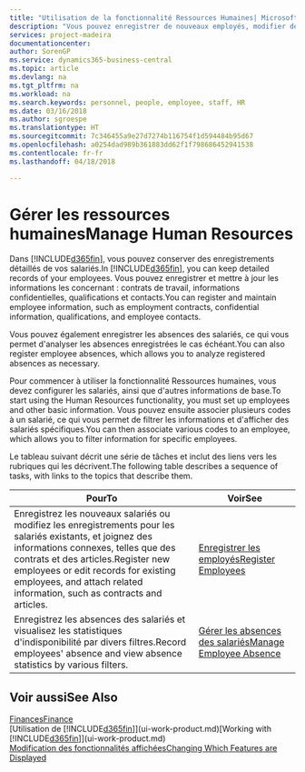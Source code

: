 ```yaml
---
title: "Utilisation de la fonctionnalité Ressources Humaines| Microsoft Docs"
description: "Vous pouvez enregistrer de nouveaux employés, modifier des informations sur le personnel existant, et enregistrer et analyser les absences."
services: project-madeira
documentationcenter: 
author: SorenGP
ms.service: dynamics365-business-central
ms.topic: article
ms.devlang: na
ms.tgt_pltfrm: na
ms.workload: na
ms.search.keywords: personnel, people, employee, staff, HR
ms.date: 03/16/2018
ms.author: sgroespe
ms.translationtype: HT
ms.sourcegitcommit: 7c346455a9e27d7274b116754f1d594484b95d67
ms.openlocfilehash: a0254dad989b361883dd62f1f798686452941538
ms.contentlocale: fr-fr
ms.lasthandoff: 04/18/2018

---
```

# <a name="manage-human-resources"></a><span data-ttu-id="20fc5-103">Gérer les ressources humaines</span><span class="sxs-lookup"><span data-stu-id="20fc5-103">Manage Human Resources</span></span>
<span data-ttu-id="20fc5-104">Dans [!INCLUDE[d365fin](includes/d365fin_md.md)], vous pouvez conserver des enregistrements détaillés de vos salariés.</span><span class="sxs-lookup"><span data-stu-id="20fc5-104">In [!INCLUDE[d365fin](includes/d365fin_md.md)], you can keep detailed records of your employees.</span></span> <span data-ttu-id="20fc5-105">Vous pouvez enregistrer et mettre à jour les informations les concernant : contrats de travail, informations confidentielles, qualifications et contacts.</span><span class="sxs-lookup"><span data-stu-id="20fc5-105">You can register and maintain employee information, such as employment contracts, confidential information, qualifications, and employee contacts.</span></span>

<span data-ttu-id="20fc5-106">Vous pouvez également enregistrer les absences des salariés, ce qui vous permet d'analyser les absences enregistrées le cas échéant.</span><span class="sxs-lookup"><span data-stu-id="20fc5-106">You can also register employee absences, which allows you to analyze registered absences as necessary.</span></span>

<span data-ttu-id="20fc5-107">Pour commencer à utiliser la fonctionnalité Ressources humaines, vous devez configurer les salariés, ainsi que d'autres informations de base.</span><span class="sxs-lookup"><span data-stu-id="20fc5-107">To start using the Human Resources functionality, you must set up employees and other basic information.</span></span> <span data-ttu-id="20fc5-108">Vous pouvez ensuite associer plusieurs codes à un salarié, ce qui vous permet de filtrer les informations et d'afficher des salariés spécifiques.</span><span class="sxs-lookup"><span data-stu-id="20fc5-108">You can then associate various codes to an employee, which allows you to filter information for specific employees.</span></span>

<span data-ttu-id="20fc5-109">Le tableau suivant décrit une série de tâches et inclut des liens vers les rubriques qui les décrivent.</span><span class="sxs-lookup"><span data-stu-id="20fc5-109">The following table describes a sequence of tasks, with links to the topics that describe them.</span></span>

| <span data-ttu-id="20fc5-110">Pour</span><span class="sxs-lookup"><span data-stu-id="20fc5-110">To</span></span> | <span data-ttu-id="20fc5-111">Voir</span><span class="sxs-lookup"><span data-stu-id="20fc5-111">See</span></span> |
| --- | --- |
| <span data-ttu-id="20fc5-112">Enregistrez les nouveaux salariés ou modifiez les enregistrements pour les salariés existants, et joignez des informations connexes, telles que des contrats et des articles.</span><span class="sxs-lookup"><span data-stu-id="20fc5-112">Register new employees or edit records for existing employees, and attach related information, such as contracts and articles.</span></span> |[<span data-ttu-id="20fc5-113">Enregistrer les employés</span><span class="sxs-lookup"><span data-stu-id="20fc5-113">Register Employees</span></span>](hr-how-register-employees.md) |
| <span data-ttu-id="20fc5-114">Enregistrez les absences des salariés et visualisez les statistiques d'indisponibilité par divers filtres.</span><span class="sxs-lookup"><span data-stu-id="20fc5-114">Record employees' absence and view absence statistics by various filters.</span></span> |[<span data-ttu-id="20fc5-115">Gérer les absences des salariés</span><span class="sxs-lookup"><span data-stu-id="20fc5-115">Manage Employee Absence</span></span>](hr-how-manage-absence.md) |

## <a name="see-also"></a><span data-ttu-id="20fc5-116">Voir aussi</span><span class="sxs-lookup"><span data-stu-id="20fc5-116">See Also</span></span>
[<span data-ttu-id="20fc5-117">Finances</span><span class="sxs-lookup"><span data-stu-id="20fc5-117">Finance</span></span>](finance.md)  
<span data-ttu-id="20fc5-118">[Utilisation de [!INCLUDE[d365fin](includes/d365fin_md.md)]](ui-work-product.md)</span><span class="sxs-lookup"><span data-stu-id="20fc5-118">[Working with [!INCLUDE[d365fin](includes/d365fin_md.md)]](ui-work-product.md)</span></span>  
[<span data-ttu-id="20fc5-119">Modification des fonctionnalités affichées</span><span class="sxs-lookup"><span data-stu-id="20fc5-119">Changing Which Features are Displayed</span></span>](ui-experiences.md)        

